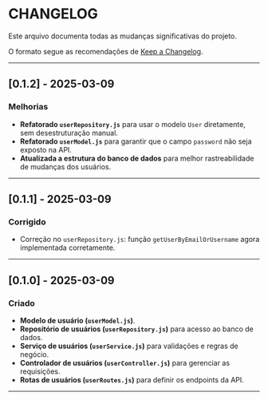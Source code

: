 # CHANGELOG

Este arquivo documenta todas as mudanças significativas do projeto.

O formato segue as recomendações de [Keep a Changelog](https://keepachangelog.com/).

---

## [0.1.2] - 2025-03-09
### Melhorias
- **Refatorado `userRepository.js`** para usar o modelo `User` diretamente, sem desestruturação manual.
- **Refatorado `userModel.js`** para garantir que o campo `password` não seja exposto na API.
- **Atualizada a estrutura do banco de dados** para melhor rastreabilidade de mudanças dos usuários.

---


## [0.1.1] - 2025-03-09

### Corrigido
- Correção no `userRepository.js`: função `getUserByEmailOrUsername` agora implementada corretamente.

---

## [0.1.0] - 2025-03-09

### Criado
- **Modelo de usuário (`userModel.js`)**.
- **Repositório de usuários (`userRepository.js`)** para acesso ao banco de dados.
- **Serviço de usuários (`userService.js`)** para validações e regras de negócio.
- **Controlador de usuários (`userController.js`)** para gerenciar as requisições.
- **Rotas de usuários (`userRoutes.js`)** para definir os endpoints da API.

---